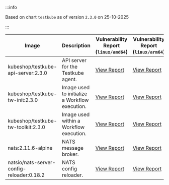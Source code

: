 :::info

Based on chart `testkube` as of version `2.3.0` on 25-10-2025

:::

| Image | Description | Vulnerability Report (`linux/amd64`) | Vulnerability Report (`linux/arm64`) | Docker Image |
|-------|-------------|----------------------------------------|----------------------------------------|--------------|
| kubeshop/testkube-api-server:2.3.0 | API server for the Testkube agent. | [View Report](./testkube-api-server-2.3.0_linux_amd64.md) | [View Report](./testkube-api-server-2.3.0_linux_arm64.md) | [View Image](https://hub.docker.com/layers/kubeshop/testkube-api-server/2.3.0/images/sha256-472da05cd6a7e5135970fbffd7ae547c098b6fb416805bd982872119d862e1c3?context=explore) |
| kubeshop/testkube-tw-init:2.3.0 | Image used to initialize a Workflow execution. | [View Report](./testkube-tw-init-2.3.0_linux_amd64.md) | [View Report](./testkube-tw-init-2.3.0_linux_arm64.md) | [View Image](https://hub.docker.com/layers/kubeshop/testkube-tw-init/2.3.0/images/sha256-5e68bdea3b732ba7456b9a94ba5850ee37ee5f055e50c14afd8ab802b221052d?context=explore) |
| kubeshop/testkube-tw-toolkit:2.3.0 | Image used within a Workflow execution. | [View Report](./testkube-tw-toolkit-2.3.0_linux_amd64.md) | [View Report](./testkube-tw-toolkit-2.3.0_linux_arm64.md) | [View Image](https://hub.docker.com/layers/kubeshop/testkube-tw-toolkit/2.3.0/images/sha256-391d38609409a778545074ba1fc62c2538b84d9efc49c80d6551b92234f5cd33?context=explore) |
| nats:2.11.6-alpine | NATS message broker. | [View Report](./nats-2.11.6-alpine_linux_amd64.md) | [View Report](./nats-2.11.6-alpine_linux_arm64.md) | [View Image](https://hub.docker.com/layers/library/nats/2.11.6-alpine/images/sha256-de0f76b542a7950f4a7a944c5a201f51a72be5aac3e71fbc64f14898e3ae1965?context=explore) |
| natsio/nats-server-config-reloader:0.18.2 | NATS config reloader. | [View Report](./nats-server-config-reloader-0.18.2_linux_amd64.md) | [View Report](./nats-server-config-reloader-0.18.2_linux_arm64.md) | [View Image](https://hub.docker.com/layers/natsio/nats-server-config-reloader/0.18.2/images/sha256-902e9a716beaddfa937bba2a94bf1af779cec3c1a9acc309d68ba7cbea35a833?context=explore) |
